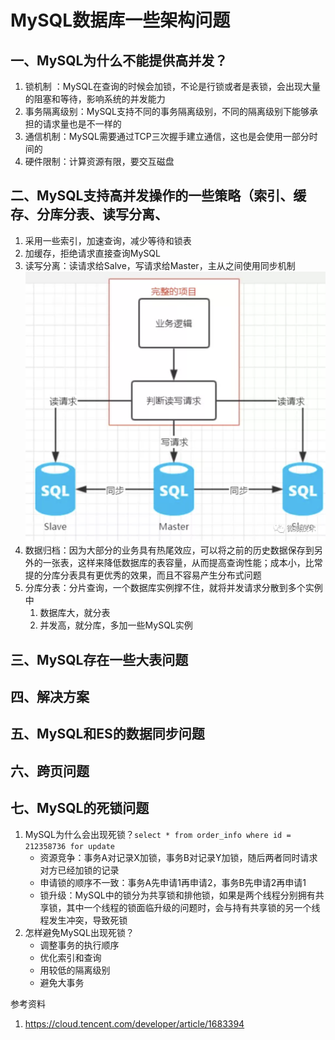 # MySQL数据库一些架构问题



## 一、MySQL为什么不能提供高并发？
1. 锁机制 ：MySQL在查询的时候会加锁，不论是行锁或者是表锁，会出现大量的阻塞和等待，影响系统的并发能力
2. 事务隔离级别：MySQL支持不同的事务隔离级别，不同的隔离级别下能够承担的请求量也是不一样的
3. 通信机制：MySQL需要通过TCP三次握手建立通信，这也是会使用一部分时间的
4. 硬件限制：计算资源有限，要交互磁盘

## 二、MySQL支持高并发操作的一些策略（索引、缓存、分库分表、读写分离、
1. 采用一些索引，加速查询，减少等待和锁表
2. 加缓存，拒绝请求直接查询MySQL
3. 读写分离：读请求给Salve，写请求给Master，主从之间使用同步机制  
   ![](./fig/MySQLMS.png)
4. 数据归档：因为大部分的业务具有热尾效应，可以将之前的历史数据保存到另外的一张表，这样来降低数据库的表容量，从而提高查询性能；成本小，比常提的分库分表具有更优秀的效果，而且不容易产生分布式问题
5. 分库分表：分片查询，一个数据库实例撑不住，就将并发请求分散到多个实例中
   1. 数据库大，就分表
   2. 并发高，就分库，多加一些MySQL实例


## 三、MySQL存在一些大表问题



## 四、解决方案



## 五、MySQL和ES的数据同步问题



## 六、跨页问题


## 七、MySQL的死锁问题
1. MySQL为什么会出现死锁？`select * from order_info where id = 212358736 for update`
   - 资源竞争：事务A对记录X加锁，事务B对记录Y加锁，随后两者同时请求对方已经加锁的记录
   - 申请锁的顺序不一致：事务A先申请1再申请2，事务B先申请2再申请1
   - 锁升级：MySQL中的锁分为共享锁和排他锁，如果是两个线程分别拥有共享锁，其中一个线程的锁面临升级的问题时，会与持有共享锁的另一个线程发生冲突，导致死锁
2. 怎样避免MySQL出现死锁？
   - 调整事务的执行顺序
   - 优化索引和查询
   - 用较低的隔离级别
   - 避免大事务


参考资料
1. https://cloud.tencent.com/developer/article/1683394